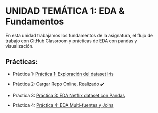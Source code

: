 
# UNIDAD TEMÁTICA 1: EDA & Fundamentos

En esta unidad trabajamos los fundamentos de la asignatura, el flujo de trabajo con GitHub Classroom y prácticas de EDA con pandas y visualización.

## Prácticas: 

- Práctica 1: [Práctica 1: Exploración del dataset Iris](01-Practica_1.md)

- Práctica 2: Cargar Repo Online, Realizado ✔️

- Práctica 3:  [Práctica 3: EDA Netflix dataset con Pandas](01-Practica_3.md)

- Práctica 4: [Práctica 4: EDA Multi-fuentes y Joins](01-Practica_4.md)
